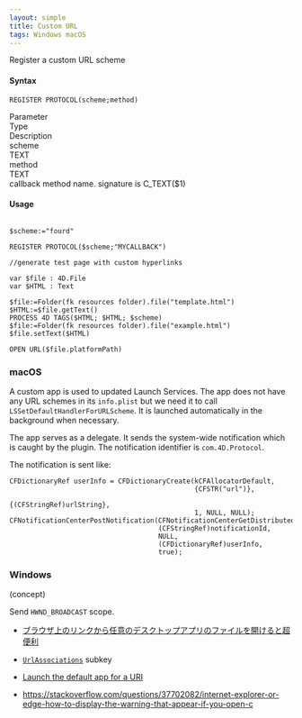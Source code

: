 ```yaml
---
layout: simple
title: Custom URL
tags: Windows macOS
---
```


Register a custom URL scheme

<!--more-->

#### Syntax

```
REGISTER PROTOCOL(scheme;method)
```

<div class="grid">
<div class="syntax-th cell cell--2">Parameter</div>
<div class="syntax-th cell cell--2">Type</div>
<div class="syntax-th cell cell--8">Description</div>
<div class="syntax-td cell cell--2">scheme</div>
<div class="syntax-td cell cell--2">TEXT</div>
<div class="syntax-td cell cell--8"></div>  
<div class="syntax-td cell cell--2">method</div>
<div class="syntax-td cell cell--2">TEXT</div>
<div class="syntax-td cell cell--8">callback method name. signature is C_TEXT($1)</div>    
</div>

#### Usage

```

$scheme:="fourd"

REGISTER PROTOCOL($scheme;"MYCALLBACK")

//generate test page with custom hyperlinks

var $file : 4D.File
var $HTML : Text

$file:=Folder(fk resources folder).file("template.html")
$HTML:=$file.getText()
PROCESS 4D TAGS($HTML; $HTML; $scheme)
$file:=Folder(fk resources folder).file("example.html")
$file.setText($HTML)

OPEN URL($file.platformPath)
```

### macOS

A custom app is used to updated Launch Services. The app does not have any URL schemes in its `info.plist` but we need it to call `LSSetDefaultHandlerForURLScheme`. It is launched automatically in the background when necessary.

The app serves as a delegate. It sends the system-wide notification which is caught by the plugin. The notification identifier is `com.4D.Protocol`.

The notification is sent like:

```
CFDictionaryRef userInfo = CFDictionaryCreate(kCFAllocatorDefault,
                                              {CFSTR("url")},
                                              {(CFStringRef)urlString},
                                              1, NULL, NULL);
CFNotificationCenterPostNotification(CFNotificationCenterGetDistributedCenter(),
                                     (CFStringRef)notificationId,
                                     NULL,
                                     (CFDictionaryRef)userInfo,
                                     true);

```

### Windows

(concept)

Send `HWND_BROADCAST` scope.

* [ブラウザ上のリンクから任意のデスクトップアプリのファイルを開けると超便利](https://qiita.com/kojimadev/items/74100c8557a92939ef69)

* [`UrlAssociations`](https://docs.microsoft.com/en-us/windows/win32/shell/default-programs#urlassociations) subkey

* [Launch the default app for a URI](https://docs.microsoft.com/en-us/windows/uwp/launch-resume/launch-default-app)

* https://stackoverflow.com/questions/37702082/internet-explorer-or-edge-how-to-display-the-warning-that-appear-if-you-open-c

